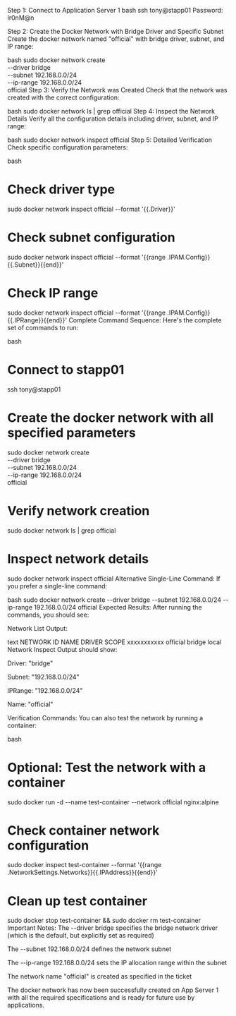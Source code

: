 Step 1: Connect to Application Server 1
bash
ssh tony@stapp01
Password: Ir0nM@n

Step 2: Create the Docker Network with Bridge Driver and Specific Subnet
Create the docker network named "official" with bridge driver, subnet, and IP range:

bash
sudo docker network create \
  --driver bridge \
  --subnet 192.168.0.0/24 \
  --ip-range 192.168.0.0/24 \
  official
Step 3: Verify the Network was Created
Check that the network was created with the correct configuration:

bash
sudo docker network ls | grep official
Step 4: Inspect the Network Details
Verify all the configuration details including driver, subnet, and IP range:

bash
sudo docker network inspect official
Step 5: Detailed Verification
Check specific configuration parameters:

bash
# Check driver type
sudo docker network inspect official --format '{{.Driver}}'

# Check subnet configuration
sudo docker network inspect official --format '{{range .IPAM.Config}}{{.Subnet}}{{end}}'

# Check IP range
sudo docker network inspect official --format '{{range .IPAM.Config}}{{.IPRange}}{{end}}'
Complete Command Sequence:
Here's the complete set of commands to run:

bash
# Connect to stapp01
ssh tony@stapp01

# Create the docker network with all specified parameters
sudo docker network create \
  --driver bridge \
  --subnet 192.168.0.0/24 \
  --ip-range 192.168.0.0/24 \
  official

# Verify network creation
sudo docker network ls | grep official

# Inspect network details
sudo docker network inspect official
Alternative Single-Line Command:
If you prefer a single-line command:

bash
sudo docker network create --driver bridge --subnet 192.168.0.0/24 --ip-range 192.168.0.0/24 official
Expected Results:
After running the commands, you should see:

Network List Output:

text
NETWORK ID     NAME      DRIVER    SCOPE
xxxxxxxxxxx    official  bridge    local
Network Inspect Output should show:

Driver: "bridge"

Subnet: "192.168.0.0/24"

IPRange: "192.168.0.0/24"

Name: "official"

Verification Commands:
You can also test the network by running a container:

bash
# Optional: Test the network with a container
sudo docker run -d --name test-container --network official nginx:alpine

# Check container network configuration
sudo docker inspect test-container --format '{{range .NetworkSettings.Networks}}{{.IPAddress}}{{end}}'

# Clean up test container
sudo docker stop test-container && sudo docker rm test-container
Important Notes:
The --driver bridge specifies the bridge network driver (which is the default, but explicitly set as required)

The --subnet 192.168.0.0/24 defines the network subnet

The --ip-range 192.168.0.0/24 sets the IP allocation range within the subnet

The network name "official" is created as specified in the ticket

The docker network has now been successfully created on App Server 1 with all the required specifications and is ready for future use by applications.

